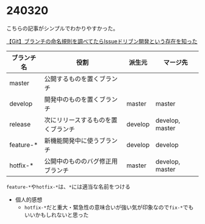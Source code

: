 # 240320

こちらの記事がシンプルでわかりやすかった。

[【Git】ブランチの命名規則を調べてたらIssueドリブン開発という存在を知った](https://qiita.com/c6tower/items/fe2aa4ecb78bef69928f)

|ブランチ名|役割|派生元|マージ先|
|---|---|---|---|
|master|公開するものを置くブランチ|||
|develop|開発中のものを置くブランチ|master|master|
|release|次にリリースするものを置くブランチ|develop|develop, master|
|feature-*|新機能開発中に使うブランチ|develop|develop|
|hotfix-*|公開中のもののバグ修正用ブランチ|master|develop, master|

``feature-*``や``hotfix-*``は、``*``には適当な名前をつける

* 個人的感想
  * ``hotfix-*``だと重大・緊急性の意味合いが強い気が印象なので``fix-*``でもいいかもしれないと思った
